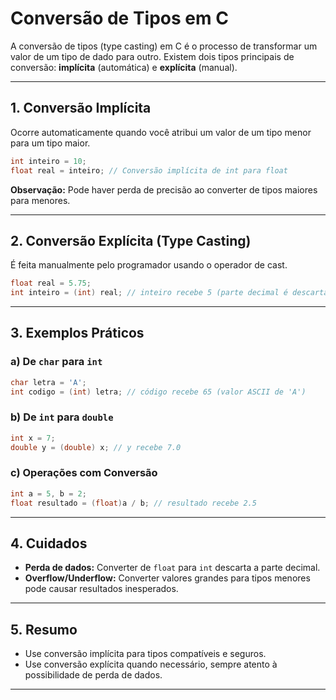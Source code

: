 # Conversão de Tipos em C

A conversão de tipos (type casting) em C é o processo de transformar um valor de um tipo de dado para outro. Existem dois tipos principais de conversão: **implícita** (automática) e **explícita** (manual).

---

## 1. Conversão Implícita

Ocorre automaticamente quando você atribui um valor de um tipo menor para um tipo maior.

```c
int inteiro = 10;
float real = inteiro; // Conversão implícita de int para float
```

**Observação:** Pode haver perda de precisão ao converter de tipos maiores para menores.

---

## 2. Conversão Explícita (Type Casting)

É feita manualmente pelo programador usando o operador de cast.

```c
float real = 5.75;
int inteiro = (int) real; // inteiro recebe 5 (parte decimal é descartada)
```

---

## 3. Exemplos Práticos

### a) De `char` para `int`

```c
char letra = 'A';
int codigo = (int) letra; // código recebe 65 (valor ASCII de 'A')
```

### b) De `int` para `double`

```c
int x = 7;
double y = (double) x; // y recebe 7.0
```

### c) Operações com Conversão

```c
int a = 5, b = 2;
float resultado = (float)a / b; // resultado recebe 2.5
```

---

## 4. Cuidados

- **Perda de dados:** Converter de `float` para `int` descarta a parte decimal.
- **Overflow/Underflow:** Converter valores grandes para tipos menores pode causar resultados inesperados.

---

## 5. Resumo

- Use conversão implícita para tipos compatíveis e seguros.
- Use conversão explícita quando necessário, sempre atento à possibilidade de perda de dados.

---